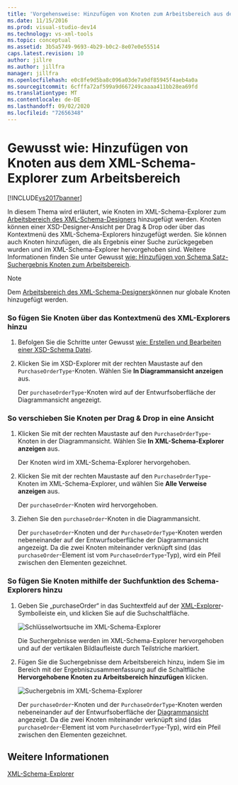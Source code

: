 ```yaml
---
title: 'Vorgehensweise: Hinzufügen von Knoten zum Arbeitsbereich aus dem XML-Schema-Explorer | Microsoft-Dokumentation'
ms.date: 11/15/2016
ms.prod: visual-studio-dev14
ms.technology: vs-xml-tools
ms.topic: conceptual
ms.assetid: 3b5a5749-9693-4b29-b0c2-8e07e0e55514
caps.latest.revision: 10
author: jillre
ms.author: jillfra
manager: jillfra
ms.openlocfilehash: e0c8fe9d5ba8c096a03de7a9df85945f4aeb4a0a
ms.sourcegitcommit: 6cfffa72af599a9d667249caaaa411bb28ea69fd
ms.translationtype: MT
ms.contentlocale: de-DE
ms.lasthandoff: 09/02/2020
ms.locfileid: "72656348"
---
```

# <a name="how-to-add-nodes-to-the-workspace-from-the-xml-schema-explorer"></a>Gewusst wie: Hinzufügen von Knoten aus dem XML-Schema-Explorer zum Arbeitsbereich
[!INCLUDE[vs2017banner](../includes/vs2017banner.md)]

In diesem Thema wird erläutert, wie Knoten im XML-Schema-Explorer zum [Arbeitsbereich des XML-Schema-Designers](../xml-tools/xml-schema-designer-workspace.md) hinzugefügt werden. Knoten können einer XSD-Designer-Ansicht per Drag &amp; Drop oder über das Kontextmenü des XML-Schema-Explorers hinzugefügt werden. Sie können auch Knoten hinzufügen, die als Ergebnis einer Suche zurückgegeben wurden und im XML-Schema-Explorer hervorgehoben sind. Weitere Informationen finden Sie unter Gewusst [wie: Hinzufügen von Schema Satz-Suchergebnis Knoten zum Arbeitsbereich](../xml-tools/how-to-add-schema-set-search-result-nodes-to-the-workspace.md).

> [!NOTE]
> Dem [Arbeitsbereich des XML-Schema-Designers](../xml-tools/xml-schema-designer-workspace.md)können nur globale Knoten hinzugefügt werden.

### <a name="to-add-nodes-through-the-xml-explorer-context-menu"></a>So fügen Sie Knoten über das Kontextmenü des XML-Explorers hinzu

1. Befolgen Sie die Schritte unter Gewusst [wie: Erstellen und Bearbeiten einer XSD-Schema Datei](../xml-tools/how-to-create-and-edit-an-xsd-schema-file.md).

2. Klicken Sie im XSD-Explorer mit der rechten Maustaste auf den `PurchaseOrderType`-Knoten. Wählen Sie **In Diagrammansicht anzeigen** aus.

     Der `purchaseOrderType`-Knoten wird auf der Entwurfsoberfläche der Diagrammansicht angezeigt.

### <a name="to-drag-and-drop-a-node-on-to-a-view"></a>So verschieben Sie Knoten per Drag &amp; Drop in eine Ansicht

1. Klicken Sie mit der rechten Maustaste auf den `PurchaseOrderType`-Knoten in der Diagrammansicht. Wählen Sie **In XML-Schema-Explorer anzeigen** aus.

     Der Knoten wird im XML-Schema-Explorer hervorgehoben.

2. Klicken Sie mit der rechten Maustaste auf den `PurchaseOrderType`-Knoten im XML-Schema-Explorer, und wählen Sie **Alle Verweise anzeigen** aus.

     Der `purchaseOrder`-Knoten wird hervorgehoben.

3. Ziehen Sie den `purchaseOrder`-Knoten in die Diagrammansicht.

     Der `purchaseOrder`-Knoten und der `PurchaseOrderType`-Knoten werden nebeneinander auf der Entwurfsoberfläche der Diagrammansicht angezeigt. Da die zwei Knoten miteinander verknüpft sind (das `purchaseOrder`-Element ist vom `PurchaseOrderType`-Typ), wird ein Pfeil zwischen den Elementen gezeichnet.

### <a name="to-add-nodes-using-the-schema-explorer-search-capability"></a>So fügen Sie Knoten mithilfe der Suchfunktion des Schema-Explorers hinzu

1. Geben Sie „purchaseOrder“ in das Suchtextfeld auf der [XML-Explorer](../xml-tools/xml-schema-explorer.md)-Symbolleiste ein, und klicken Sie auf die Suchschaltfläche.

     ![Schlüsselwortsuche im XML-Schema-Explorer](../xml-tools/media/schemaexplorersearch.gif "SchemaExplorerSearch")

     Die Suchergebnisse werden im XML-Schema-Explorer hervorgehoben und auf der vertikalen Bildlaufleiste durch Teilstriche markiert.

2. Fügen Sie die Suchergebnisse dem Arbeitsbereich hinzu, indem Sie im Bereich mit der Ergebniszusammenfassung auf die Schaltfläche **Hervorgehobene Knoten zu Arbeitsbereich hinzufügen** klicken.

     ![Suchergebnis im XML-Schema-Explorer](../xml-tools/media/schemaexplorersearchresult.gif "SchemaExplorerSearchResult")

     Der `purchaseOrder`-Knoten und der `PurchaseOrderType`-Knoten werden nebeneinander auf der Entwurfsoberfläche der [Diagrammansicht](../xml-tools/graph-view.md) angezeigt. Da die zwei Knoten miteinander verknüpft sind (das `purchaseOrder`-Element ist vom `PurchaseOrderType`-Typ), wird ein Pfeil zwischen den Elementen gezeichnet.

## <a name="see-also"></a>Weitere Informationen
 [XML-Schema-Explorer](../xml-tools/xml-schema-explorer.md)
